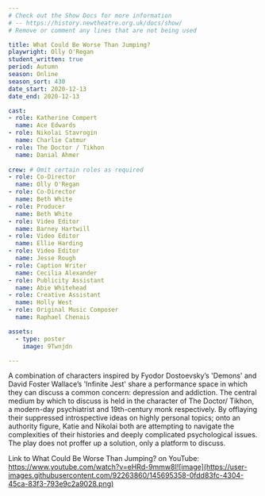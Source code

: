 ```yaml
---
# Check out the Show Docs for more information
# -- https://history.newtheatre.org.uk/docs/show/
# Remove or comment any lines that are not being used

title: What Could Be Worse Than Jumping?
playwright: Olly O'Regan
student_written: true
period: Autumn
season: Online
season_sort: 430
date_start: 2020-12-13
date_end: 2020-12-13

cast:
- role: Katherine Compert
  name: Ace Edwards
- role: Nikolai Stavrogin
  name: Charlie Catmur
- role: The Doctor / Tikhon
  name: Danial Ahmer
  
crew: # Omit certain roles as required
- role: Co-Director
  name: Olly O'Regan
- role: Co-Director 
  name: Beth White
- role: Producer
  name: Beth White
- role: Video Editor
  name: Barney Hartwill
- role: Video Editor
  name: Ellie Harding
- role: Video Editor
  name: Jesse Rough
- role: Caption Writer
  name: Cecilia Alexander
- role: Publicity Assistant
  name: Abie Whitehead
- role: Creative Assistant
  name: Holly West
- role: Original Music Composer
  name: Raphael Chenais

assets:
  - type: poster
    image: 9Twnjdn

---
```

A combination of characters inspired by Fyodor Dostoevsky’s 'Demons' and David Foster Wallace’s 'Infinite Jest' share a performance space in which they can discuss a common concern: depression and addiction. The central medium by which to discuss is held in the character of The Doctor/ Tikhon, a modern-day psychiatrist and 19th-century monk respectively. By offlaying their suppressed introspective ideas on highly personal topics; onto an authority figure, Katie and Nikolai both are attempting to navigate the complexities of their histories and deeply complicated psychological issues. The play does not proffer up a solution, only a platform to discuss.

Link to What Could Be Worse Than Jumping? on YouTube: https://www.youtube.com/watch?v=eHRd-9mmw8I![image](https://user-images.githubusercontent.com/92263860/145695358-0fdd83fc-4304-45ca-83f3-793e9c2a9028.png)


